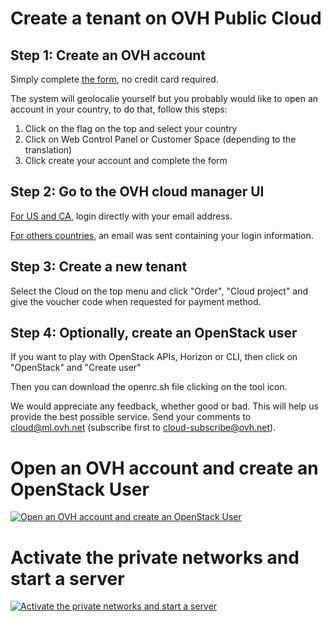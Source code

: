 # Create a tenant on OVH Public Cloud

## Step 1: Create an OVH account

Simply complete [the form](https://www.ovh.com/createAccount), no credit card required.

The system will geolocalie yourself but you probably would like to open an account in your country, to do that, follow this steps:

1. Click on the flag on the top and select your country
2. Click on Web Control Panel or Customer Space (depending to the translation)
3. Click create your account and complete the form

## Step 2: Go to the OVH cloud manager UI

[For US and CA](https://ca.ovh.com/auth/), login directly with your email address.

[For others countries](https://www.ovh.com/auth/), an email was sent containing your login information.

## Step 3: Create a new tenant

Select the Cloud on the top menu and click "Order", "Cloud project" and give the voucher code when requested for payment method.

## Step 4: Optionally, create an OpenStack user

If you want to play with OpenStack APIs, Horizon or CLI, then click on "OpenStack" and "Create user"

Then you can download the openrc.sh file clicking on the tool icon.

We would appreciate any feedback, whether good or bad. This will help us provide the best possible service. Send your comments to [cloud@ml.ovh.net](mailto:cloud@ml.ovh.net) (subscribe first to [cloud-subscribe@ovh.net](mailto:cloud-subscribe@ovh.net)).

# Open an OVH account and create an OpenStack User
[![Open an OVH account and create an OpenStack User](http://img.youtube.com/vi/BIMb0iR1YhY/0.jpg)](http://www.youtube.com/watch?v=BIMb0iR1YhY)

# Activate the private networks and start a server 
[![Activate the private networks and start a server ](http://img.youtube.com/vi/hw2vQPDFQYc/0.jpg)](http://www.youtube.com/watch?v=hw2vQPDFQYc)
